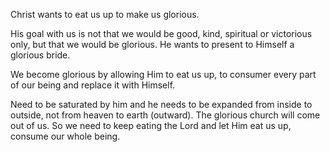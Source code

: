 Christ wants to eat us up to make us glorious.

His goal with us is not that we would be good,
kind, spiritual or victorious only, but
that we would be glorious. He wants to
present to Himself a glorious bride.

We become glorious by allowing Him to eat us 
up, to consumer every part of our being and replace
it with Himself.

Need to be saturated by him and he needs to be expanded from inside to outside, not from heaven to earth (outward). The glorious church will come out of 
us. So we need to keep eating the Lord and let Him eat us up, consume our whole being.
